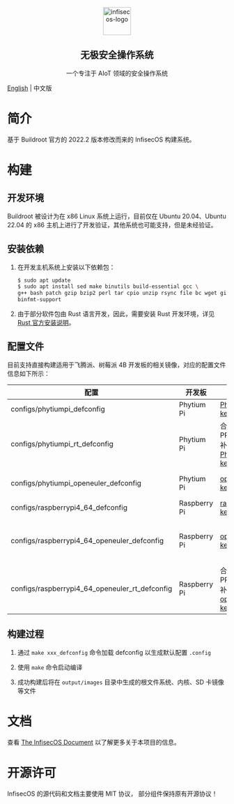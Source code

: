 <div align="center">

<img src="https://qclic.github.io/images/site/logo.svg" alt="infisecos-logo" width="64">

</div>

<h2 align="center">无极安全操作系统</h1>

<p align="center">一个专注于 AIoT 领域的安全操作系统</p>

<!-- <div align="center">

[![GitHub stars](https://img.shields.io/github/stars/qclic/InfisecOS?logo=github)](https://github.com/qclic/InfisecOS/stargazers)
[![GitHub forks](https://img.shields.io/github/forks/qclic/InfisecOS?logo=github)](https://github.com/qclic/InfisecOS/network)
[![license](https://img.shields.io/github/license/qclic/InfisecOS)](https://github.com/ZCShou/GoGoGo/blob/master/LICENSE)

</div> -->

[English](README.md) | 中文版

# 简介

基于 Buildroot 官方的 2022.2 版本修改而来的 InfisecOS 构建系统。

# 构建

## 开发环境

Buildroot 被设计为在 x86 Linux 系统上运行，目前仅在 Ubuntu 20.04、Ubuntu 22.04 的 x86 主机上进行了开发验证，其他系统也可能支持，但是未经验证。

## 安装依赖

1. 在开发主机系统上安装以下依赖包：

    ```bash
    $ sudo apt update
    $ sudo apt install sed make binutils build-essential gcc \
    g++ bash patch gzip bzip2 perl tar cpio unzip rsync file bc wget git \
    binfmt-support
    ```

2. 由于部分软件包由 Rust 语言开发，因此，需要安装 Rust 开发环境，详见 [Rust 官方安装说明](https://www.rust-lang.org/learn/get-started)。

## 配置文件

目前支持直接构建适用于飞腾派、树莓派 4B 开发板的相关镜像，对应的配置文件信息如下所示：

| 配置 | 开发板 | 内核 | 版本 |
|----|----|----|----|
| configs/phytiumpi_defconfig | Phytium Pi| [Phytium kernel](https://gitee.com/phytium_embedded/phytium-linux-kernel) | 5.10.209 |
| configs/phytiumpi_rt_defconfig | Phytium Pi| 合入了 PREEMPT_RT 补丁的 [Phytium kernel](https://gitee.com/phytium_embedded/phytium-linux-kernel) | 5.10.209 |
| configs/phytiumpi_openeuler_defconfig | Phytium Pi | [openEuler kernel](https://gitee.com/openeuler/phytium-kernel) | 5.10.x / openEuler-22.03-LTS |
| configs/raspberrypi4_64_defconfig | Raspberry Pi | [raspberrypi kernel](https://github.com/raspberrypi/linux) | 5.10.110 |
| configs/raspberrypi4_64_openeuler_defconfig | Raspberry Pi | [openEuler kernel](https://gitee.com/openeuler/raspberrypi-kernel) | 5.10.0-235.0.0 / openEuler-22.03-LTS-SP4 |
| configs/raspberrypi4_64_openeuler_rt_defconfig | Raspberry Pi | 合入了 PREEMPT_RT 补丁的 [openEuler kernel](https://gitee.com/openeuler/raspberrypi-kernel) | 5.10.0-235.0.0 / openEuler-22.03-LTS-SP4 |

## 构建过程

1. 通过 `make xxx_defconfig` 命令加载 defconfig 以生成默认配置 `.config`

2. 使用 `make` 命令启动编译

3. 成功构建后将在 `output/images` 目录中生成的根文件系统、内核、SD 卡镜像等文件

# 文档

查看 [The InfisecOS Document](https://qclic.github.io/) 以了解更多关于本项目的信息。

# 开源许可

InfisecOS 的源代码和文档主要使用 MIT 协议， 部分组件保持原有开源协议！
